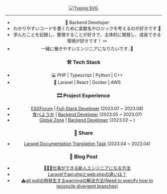 <!-- Don't just fork or copy it. Star it, please 🥺  -->
<div align="center">
<br><br><br>

[![Typing SVG](https://readme-typing-svg.herokuapp.com?font=Oleo+Script&color=9D9ED2&size=35&center=true&vCenter=true&width=404&height=53&lines=%E3%80%80%E3%80%80記憶より記録を+%E3%80%80%E3%80%80)](https://git.io/typing-svg)

---

- 🌱 Backend Developer
- わかりやすいコードを書くために変数名やロジックを考えるのが好きです 🤔
- 学んだことを記録し、整理することが好きで、主体的に開発し、成長できる環境が好きです！ ✏️
- 一緒に働きやすいエンジニアになりたいです..🥴


### 🛠  Tech Stack

- 💻  PHP | Typescript | Python | C++
- 🔩  Laravel | React | Docker | AWS

### 🎞 Project Experience

- [ESGForum]() | [Full-Stack Developer]() (2023.07 ~ 2023.08)
- [食べようか]() | [Backend Developer]() (2023.05 ~ 2023.07)
- [Global Zone](https://gzone.yju.ac.kr/) | [Backend Developer](https://devyuminkim-devlog.vercel.app/%E5%BC%95%E7%B6%99) (2023.02 ~ )

### 🙌 Share

- [Laravel Documentation Translation Task](https://github.com/laravelkr/docs) (2023.04 ~ 2023.04)


### 📝 Blog Post

- [👨🏻‍💻仕事ができる新人エンジニアになる方法](https://devyuminkim-devlog.vercel.app/%E4%BB%95%E4%BA%8B%E6%96%B0%E4%BA%BA%E6%96%B9%E6%B3%95)
- [Laravelでapi.phpとweb.phpの違いは？](https://devyuminkim-devlog.vercel.app/laravelapiphpwebphp%E9%81%95)
- [⚠️git pullの時発生するwarningの解決方法(Need to specify how to reconcile divergent branches)](https://devyuminkim-devlog.vercel.app/git-pull%E6%99%82%E7%99%BA%E7%94%9Fwarning%E8%A7%A3%E6%B1%BA%E6%96%B9%E6%B3%95need-to-specify-how-to-reconcile-divergent-branches)


<!--
![](./profile-3d-contrib/profile-night-rainbow.svg)
-->
</div>
